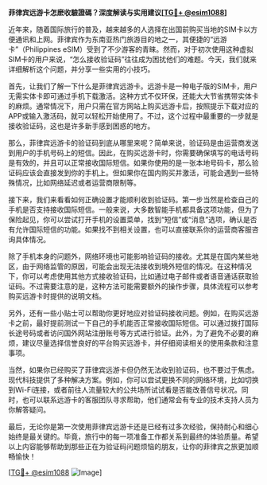 **菲律宾远游卡怎麽收驗證碼？深度解读与实用建议[[TG💪+ @esim1088](https://t.me/s/esim1088)]**

近年来，随着国际旅行的普及，越来越多的人选择在出国前购买当地的SIM卡以方便通讯和上网。菲律宾作为东南亚热门旅游目的地之一，其便捷的“远游卡”（Philippines eSIM）受到了不少游客的青睐。然而，对于初次使用这种虚拟SIM卡的用户来说，“怎么接收验证码”往往成为困扰他们的难题。今天，我们就来详细解析这个问题，并分享一些实用的小技巧。

首先，让我们了解一下什么是菲律宾远游卡。远游卡是一种电子版的SIM卡，用户无需实体卡即可通过手机下载激活。这种方式不仅环保，还能大大节省携带实体卡的麻烦。通常情况下，用户只需在官方网站上购买远游卡后，按照提示下载对应的APP或输入激活码，就可以轻松开始使用了。不过，这个过程中最重要的一步就是接收验证码，这也是许多新手感到困惑的地方。

那么，菲律宾远游卡的验证码到底从哪里来呢？简单来说，验证码是由运营商发送到用户的手机号码上的短信。因此，在购买远游卡时，你需要确保填写的电话号码是有效的，并且可以正常接收国际短信。如果你使用的是一张本地号码卡，那么验证码应该会直接发到你的手机上。但如果你在国内购买并激活，可能会遇到一些特殊情况，比如网络延迟或者运营商限制等。

接下来，我们来看看如何正确设置才能顺利收到验证码。第一步当然是检查自己的手机是否支持接收国际短信。一般来说，大多数智能手机都具备这项功能，但为了保险起见，你可以尝试打开手机的设置菜单，找到“短信”或“消息”选项，确认是否有允许国际短信的功能。如果找不到相关设置，也可以直接联系你的运营商客服咨询具体情况。

除了手机本身的问题外，网络环境也可能影响验证码的接收。尤其是在国内某些地区，由于网络监管的原因，可能会出现无法接收到境外短信的情况。在这种情况下，你可以考虑使用其他方式接收验证码，比如通过电子邮件或者语音通话获取验证码。不过需要注意的是，这种方法可能需要额外的操作步骤，具体流程可以参考购买远游卡时提供的说明文档。

另外，还有一些小贴士可以帮助你更好地应对验证码接收问题。例如，在购买远游卡之前，最好提前测试一下自己的手机能否正常接收国际短信。可以通过拨打国际长途号码或者访问国外网站注册账号等方式进行验证。此外，为了避免不必要的麻烦，建议尽量选择信誉良好的平台购买远游卡，并仔细阅读相关的使用条款和注意事项。

当然，如果你已经购买了菲律宾远游卡但仍然无法收到验证码，也不要过于焦虑。现代科技提供了多种解决方案。例如，你可以尝试更换不同的网络环境，比如切换到Wi-Fi连接，或者前往人流量较大的公共场所试试看是否能改善信号状况。同时，也可以联系远游卡的客服团队寻求帮助，他们通常会有专业的技术支持人员为你解答疑问。

最后，无论你是第一次使用菲律宾远游卡还是已经有过多次经验，保持耐心和细心始终是最关键的。毕竟，旅行中的每一项准备工作都关系到最终的体验质量。希望以上内容能够帮助到那些正在为验证码问题烦恼的朋友，让你的菲律宾之旅更加顺畅愉快！

[[TG💪+ @esim1088](https://t.me/s/esim1088) ![Image](https://i.postimg.cc/4NQfJmqS/Snipaste-2025-05-13-00-14-12.png)]
